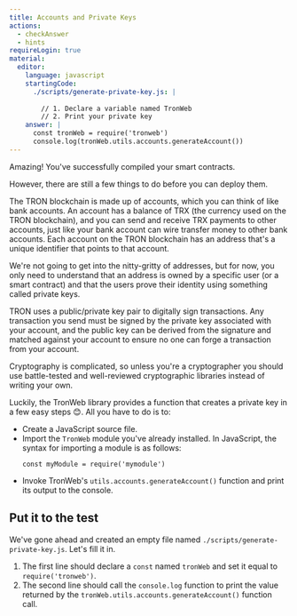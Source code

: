 ```yaml
---
title: Accounts and Private Keys
actions:
  - checkAnswer
  - hints
requireLogin: true
material:
  editor:
    language: javascript
    startingCode:
      ./scripts/generate-private-key.js: |
        
        // 1. Declare a variable named TronWeb
        // 2. Print your private key
    answer: |
      const tronWeb = require('tronweb')
      console.log(tronWeb.utils.accounts.generateAccount())
---
```


Amazing! You've successfully compiled your smart contracts.

However, there are still a few things to do before you can deploy them.

The TRON blockchain is made up of accounts, which you can think of like bank accounts. An account has a balance of TRX (the currency used on the TRON blockchain), and you can send and receive TRX payments to other accounts, just like your bank account can wire transfer money to other bank accounts. Each account on the TRON blockchain has an address that's a unique identifier that points to that account.

We're not going to get into the nitty-gritty of addresses, but for now, you only need to understand that an address is owned by a specific user (or a smart contract) and that the users prove their identity using something called private keys.

TRON uses a public/private key pair to digitally sign transactions. Any transaction you send must be signed by the private key associated with your account, and the public key can be derived from the signature and matched against your account to ensure no one can forge a transaction from your account.

Cryptography is complicated, so unless you're a cryptographer you should use battle-tested and well-reviewed cryptographic libraries instead of writing your own.

Luckily, the TronWeb library provides a function that creates a private key in a few easy steps 😊. All you have to do is to:

- Create a JavaScript source file.
- Import the `TronWeb` module you've already installed. In JavaScript, the syntax for importing a module is as follows:
  ```JS
  const myModule = require('mymodule')
  ```
- Invoke TronWeb's `utils.accounts.generateAccount()` function and print its output to the console.

## Put it to the test

We've gone ahead and created an empty file named `./scripts/generate-private-key.js`. Let's fill it in.

1. The first line should declare a `const` named `tronWeb` and set it equal to `require('tronweb')`.
2. The second line should call the `console.log` function to print the value returned by the `tronWeb.utils.accounts.generateAccount()` function call.
